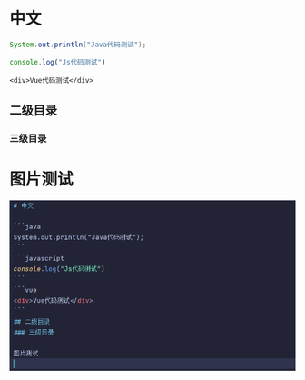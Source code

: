 # 中文

```java
System.out.println("Java代码测试");
```
```javascript
console.log("Js代码测试")
```
```vue
<div>Vue代码测试</div>
```
## 二级目录
### 三级目录

# 图片测试
![图片测试](./images/img.png)
